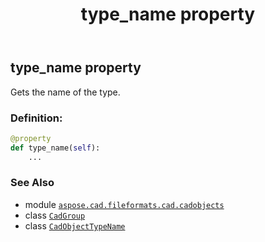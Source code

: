 ﻿---
title: type_name property
second_title: Aspose.CAD for Python via .NET API References
description: 
type: docs
weight: 200
url: /python-net/aspose.cad.fileformats.cad.cadobjects/cadgroup/type_name/
is_root: false
---

## type_name property


Gets the name of the type.
### Definition:
```python
@property
def type_name(self):
    ...
```

### See Also
* module [`aspose.cad.fileformats.cad.cadobjects`](../../)
* class [`CadGroup`](/cad/python-net/aspose.cad.fileformats.cad.cadobjects/cadgroup)
* class [`CadObjectTypeName`](/cad/python-net/aspose.cad.fileformats.cad.cadconsts/cadobjecttypename)
